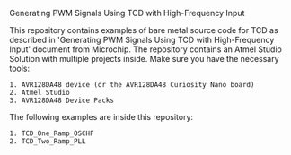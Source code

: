 Generating PWM Signals Using TCD with High-Frequency Input

This repository contains examples of bare metal source code for TCD as described in 'Generating PWM Signals Using TCD with High-Frequency Input' document from Microchip. The repository contains an Atmel Studio Solution with multiple projects inside. Make sure you have the necessary tools:

    1. AVR128DA48 device (or the AVR128DA48 Curiosity Nano board)
    2. Atmel Studio
    3. AVR128DA48 Device Packs

The following examples are inside this repository:

    1. TCD_One_Ramp_OSCHF
	2. TCD_Two_Ramp_PLL

